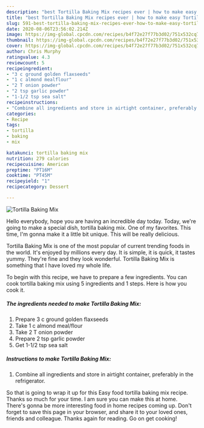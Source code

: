 ```yaml
---
description: "best Tortilla Baking Mix recipes ever | how to make easy Tortilla Baking Mix"
title: "best Tortilla Baking Mix recipes ever | how to make easy Tortilla Baking Mix"
slug: 591-best-tortilla-baking-mix-recipes-ever-how-to-make-easy-tortilla-baking-mix
date: 2020-08-06T23:56:02.214Z
image: https://img-global.cpcdn.com/recipes/b4f72e27f77b3d02/751x532cq70/tortilla-baking-mix-recipe-main-photo.jpg
thumbnail: https://img-global.cpcdn.com/recipes/b4f72e27f77b3d02/751x532cq70/tortilla-baking-mix-recipe-main-photo.jpg
cover: https://img-global.cpcdn.com/recipes/b4f72e27f77b3d02/751x532cq70/tortilla-baking-mix-recipe-main-photo.jpg
author: Chris Murphy
ratingvalue: 4.3
reviewcount: 5
recipeingredient:
- "3 c ground golden flaxseeds"
- "1 c almond mealflour"
- "2 T onion powder"
- "2 tsp garlic powder"
- "1-1/2 tsp sea salt"
recipeinstructions:
- "Combine all ingredients and store in airtight container, preferably in the refrigerator."
categories:
- Recipe
tags:
- tortilla
- baking
- mix

katakunci: tortilla baking mix 
nutrition: 279 calories
recipecuisine: American
preptime: "PT16M"
cooktime: "PT45M"
recipeyield: "1"
recipecategory: Dessert

---
```



![Tortilla Baking Mix](https://img-global.cpcdn.com/recipes/b4f72e27f77b3d02/751x532cq70/tortilla-baking-mix-recipe-main-photo.jpg)

Hello everybody, hope you are having an incredible day today. Today, we're going to make a special dish, tortilla baking mix. One of my favorites. This time, I'm gonna make it a little bit unique. This will be really delicious.



Tortilla Baking Mix is one of the most popular of current trending foods in the world. It's enjoyed by millions every day. It is simple, it is quick, it tastes yummy. They're fine and they look wonderful. Tortilla Baking Mix is something that I have loved my whole life.


To begin with this recipe, we have to prepare a few ingredients. You can cook tortilla baking mix using 5 ingredients and 1 steps. Here is how you cook it.

<!--inarticleads1-->

##### The ingredients needed to make Tortilla Baking Mix:

1. Prepare 3 c ground golden flaxseeds
1. Take 1 c almond meal/flour
1. Take 2 T onion powder
1. Prepare 2 tsp garlic powder
1. Get 1-1/2 tsp sea salt




<!--inarticleads2-->

##### Instructions to make Tortilla Baking Mix:

1. Combine all ingredients and store in airtight container, preferably in the refrigerator.




So that is going to wrap it up for this Easy food tortilla baking mix recipe. Thanks so much for your time. I am sure you can make this at home. There's gonna be more interesting food in home recipes coming up. Don't forget to save this page in your browser, and share it to your loved ones, friends and colleague. Thanks again for reading. Go on get cooking!
